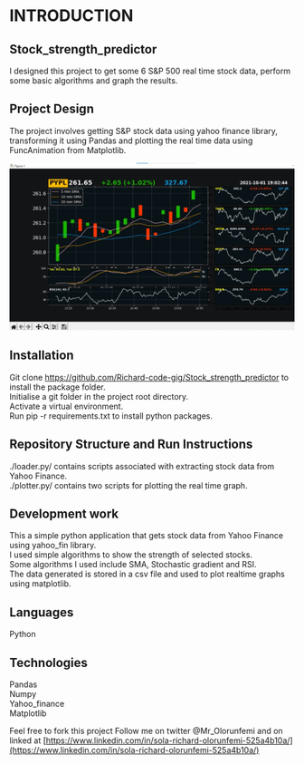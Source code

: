 # INTRODUCTION
## Stock_strength_predictor  
I designed this project to get some 6 S&P 500 real time stock data, perform some basic algorithms and graph the results.  

## Project Design
The project involves getting S&P stock data using yahoo finance library, transforming it using Pandas and plotting the real time data using FuncAnimation from Matplotlib.  

![Sample image](https://github.com/Richard-code-gig/Stock_strength_predictor/blob/master/image/result_sample.jpeg?raw=true)

## Installation
Git clone https://github.com/Richard-code-gig/Stock_strength_predictor to install the package folder.  
Initialise a git folder in the project root directory.  
Activate a virtual environment.  
Run pip -r requirements.txt to install python packages.  
 
## Repository Structure and Run Instructions
./loader.py/ contains scripts associated with extracting stock data from Yahoo Finance.  
./plotter.py/ contains two scripts for plotting the real time graph.  

## Development work
This a simple python application that gets stock data from Yahoo Finance using yahoo_fin library.  
I used simple algorithms to show the strength of selected stocks.  
Some algorithms I used include SMA, Stochastic gradient and RSI.  
The data generated is stored in a csv file and used to plot realtime graphs using matplotlib.  

## Languages
Python  

## Technologies
Pandas  
Numpy  
Yahoo_finance  
Matplotlib  

Feel free to fork this project Follow me on twitter @Mr_Olorunfemi and on linked at [https://www.linkedin.com/in/sola-richard-olorunfemi-525a4b10a/](https://www.linkedin.com/in/sola-richard-olorunfemi-525a4b10a/)
